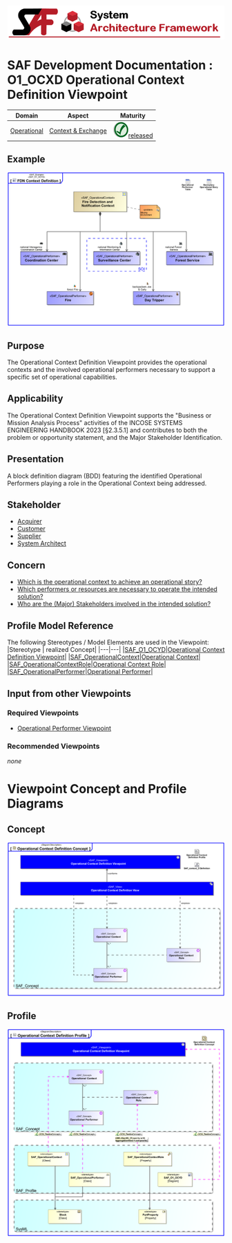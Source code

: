 ![System Architecture Framework](../../diagrams/Banner_SAF.png)
# SAF Development Documentation : **O1_OCXD** Operational Context Definition Viewpoint
|**Domain**|**Aspect**|**Maturity**|
| --- | --- | --- |
|[Operational](../../domains.md#Domain-Operational)|[Context & Exchange](../../aspects.md#Aspect-Context-&-Exchange)|![Released](../../diagrams/Symbol_confirmed.png )[released](../../using-saf/maturity.md#released)|
## Example
![Operational-Context-Definition-Viewpoint-primary-example.svg](../../diagrams/vp-examples/Operational-Context-Definition-Viewpoint-primary-example.svg)
## Purpose
The Operational Context Definition Viewpoint provides the operational contexts and the involved operational performers necessary to support a specific set of operational capabilities.
## Applicability
The Operational Context Definition Viewpoint supports the "Business or Mission Analysis Process" activities of the INCOSE SYSTEMS ENGINEERING HANDBOOK 2023 [§2.3.5.1] and contributes to both the problem or opportunity statement, and the Major Stakeholder Identification.
## Presentation
A block definition diagram (BDD) featuring the identified Operational Performers playing a role in the Operational Context being addressed.

## Stakeholder
* [Acquirer](../../stakeholders.md#Acquirer)
* [Customer](../../stakeholders.md#Customer)
* [Supplier](../../stakeholders.md#Supplier)
* [System Architect](../../stakeholders.md#System-Architect)
## Concern
* [Which is the operational context to achieve an operational story?](../../concerns.md#_2021x_2_8710274_1674576758994_334020_23436)
* [Which performers or resources are necessary to operate the intended solution?](../../concerns.md#_2021x_2_8710274_1674576759056_423032_23477)
* [Who are the (Major) Stakeholders involved in the intended solution?](../../concerns.md#_2021x_2_8710274_1674576759083_315449_23499)
## Profile Model Reference
The following Stereotypes / Model Elements are used in the Viewpoint:
|Stereotype | realized Concept|
|---|---|
|[SAF_O1_OCYD](../../stereotypes.md#SAF_O1_OCYD)|[Operational Context Definition Viewpoint](../concept/concepts.md#Operational-Context-Definition-Viewpoint)|
|[SAF_OperationalContext](../../stereotypes.md#SAF_OperationalContext)|[Operational Context](../concept/concepts.md#Operational-Context)|
|[SAF_OperationalContextRole](../../stereotypes.md#SAF_OperationalContextRole)|[Operational Context Role](../concept/concepts.md#Operational-Context-Role)|
|[SAF_OperationalPerformer](../../stereotypes.md#SAF_OperationalPerformer)|[Operational Performer](../concept/concepts.md#Operational-Performer)|
## Input from other Viewpoints
### Required Viewpoints
* [Operational Performer Viewpoint](Operational-Performer-Viewpoint.md)
### Recommended Viewpoints
*none*
# Viewpoint Concept and Profile Diagrams
## Concept
![Operational Context Definition Concept](diagrams/Operational-Context-Definition-Concept.svg)
## Profile
![Operational Context Definition Profile](diagrams/Operational-Context-Definition-Profile.svg)
